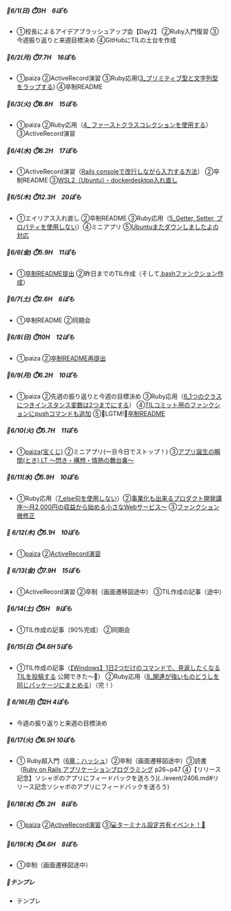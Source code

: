 ##### 🦍6/1(日) ⏱️3H　6ぽも
- ①校長によるアイデアブラッシュアップ会【Day2】 ②Ruby入門復習 ③今週振り返りと来週目標決め ④GitHubにTILの土台を作成
##### 🦍6/2(月) ⏱️7.7H　16ぽも  
- ①paiza ②ActiveRecord演習 ③Ruby応用([3_プリミティブ型と文字列型をラップする](../ruby/ruby_advanced.md#3_プリミティブ型と文字列型をラップする)) ④卒制README
##### 🦍6/3(火) ⏱️8.8H　15ぽも
- ①paiza ②Ruby応用（[4_ ファーストクラスコレクションを使用する](../ruby/ruby_advanced.md#4_ファーストクラスコレクションを使用する)）  ③ActiveRecord演習 

##### 🦍6/4(水) ⏱️8.2H　17ぽも
- ①ActiveRecord演習（[Rails consoleで改行しながら入力する方法](../sql_active_record/sql_active_record_practice.md#railsconsoleで改行しながら入力する方法)） ②卒制README ③[WSL2（Ubuntu）・dockerdesktop入れ直し](../99_uncategorized/down_ubuntu.md#0604_WSL2（Ubuntu）・dockerdesktop入れ直し)

##### 🦍6/5(木) ⏱️12.3H　20ぽも
- ①エイリアス入れ直し ②卒制README ③Ruby応用（[5_Getter, Setter, プロパティを使用しない](../ruby/ruby_advanced.md#5_Getter・Setter・プロパティを使用しない)）④ミニアプリ ⑤[Ubuntuまたダウンしましたよの対応](../99_uncategorized/down_ubuntu.md#0605_Ubuntuまたダウンしましたよの対応)

##### 🦍6/6(金) ⏱️5.9H　11ぽも
- ①[卒制README提出](https://github.com/mo-land/NeuroWord/pull/1) ②昨日までのTIL作成（そして[.bashファンクション作成](../git/shell_script.md#0607_TIL作成用)）

##### 🦍6/7(土) ⏱️2.6H　6ぽも
- ①卒制README ②同期会

##### 🦍6/8(日) ⏱️10H　12ぽも
- ①paiza ②[卒制README再提出](https://github.com/mo-land/NeuroWord/pull/1)

##### 🦍6/9(月) ⏱️6.2H　10ぽも
- ①paiza ②先週の振り返りと今週の目標決め ③Ruby応用（[6_1つのクラスにつきインスタンス変数は2つまでにする](../ruby/ruby_advanced.md#6_1つのクラスにつきインスタンス変数は2つまでにする)） ④[TILコミット用のファンクションにpushコマンドも追加](../git/shell_script.md#0609_TILコミット用のファンクションにpushコマンドも追加) ⑤🎉LGTM!🎉[卒制README](https://github.com/mo-land/NeuroWord/pull/1)

##### 🦍6/10(火) ⏱️5.7H　11ぽも
- ①[paiza(宝くじ)](../ruby/ruby_paiza.md#0610「宝くじ」) ②ミニアプリ(一旦今日でストップ！) ③[アプリ誕生の瞬間(とき) LT 〜閃き・構想・情熱の舞台裏〜](../event/2406.md#アプリ誕生の瞬間(とき)LT〜閃き・構想・情熱の舞台裏〜)

##### 🦍6/11(水) ⏱️5.9H　10ぽも
- ①Ruby応用（[7_else句を使用しない](../ruby/ruby_advanced.md#7_else句を使用しない)）②[事業化も出来るプロダクト開発講座〜月2,000円の収益から始める小さなWebサービス〜](../event/2406.md#事業化も出来るプロダクト開発講座〜月2,000円の収益から始める小さなWebサービス〜）) ③[ファンクション微修正](../git/shell_script.md#0611_TIL投稿用のファンクションを絶対パス仕様に変更)

##### 🦍 6/12(木) ⏱️5.1H　10ぽも
- ①[paiza](../ruby/ruby_paiza.md#0612「野球の審判」) ②[ActiveRecord演習](../sql_active_record/sql_active_record_practice.md#逆引きネタ帳らしきもの)

##### 🦍 6/13(金) ⏱️7.9H　15ぽも
- ①ActiveRecord演習 ②卒制（画面遷移図途中） ③TIL作成の記事（途中）

##### 🦍6/14(土) ⏱️5H　9ぽも
- ①TIL作成の記事（90%完成） ②同期会

##### 🦍6/15(日) ⏱️4.6H 5ぽも
- ①TIL作成の記事（[【Windows】1日2つだけのコマンドで、見返したくなるTILを投稿する](https://school.runteq.jp/social_portfolios/mo_land/tech_articles/902) 公開できた～🙌） ②Ruby応用（[8_関連が強いものどうしを同じパッケージにまとめる](../ruby/ruby_advanced.md#8_関連が強いものどうしを同じパッケージにまとめる)）（完！）

##### 🦍 6/16(月) ⏱️2H 4ぽも
- 今週の振り返りと来週の目標決め 

##### 🦍6/17(火) ⏱️6.5H 10ぽも
- ①  Ruby超入門（[6章：ハッシュ](../ruby/01_ruby_basics.md#キーと値の組を追加削除する)）②卒制（画面遷移図途中）③読書（[Ruby on Rails アプリケーションプログラミング](https://gihyo.jp/book/2024/978-4-297-14598-9) p26~p47 ④【リリース記念】ソシャポのアプリにフィードバックを送ろう](../event/2406.md#リリース記念ソシャポのアプリにフィードバックを送ろう)

##### 🦍6/18(水) ⏱️5.2H　8ぽも
- ①[paiza](../ruby/ruby_paiza.md#0619みかんの仕分け) ②[ActiveRecord演習](../sql_active_record/sql_active_record_practice.md#逆引きネタ帳らしきもの) ③[💻ターミナル設定共有イベント！🍻](../event/2406.md#ターミナル設定共有イベント)
[](..)

##### 🦍6/19(木) ⏱️4.6H　8ぽも
- ①卒制（画面遷移図途中）

##### 🦍テンプレ
- テンプレ
[](..)